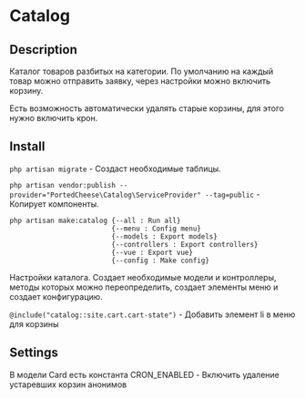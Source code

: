 # Catalog

## Description
Каталог товаров разбитых на категории. По умолчанию на каждый товар можно отправить заявку, через настройки можно включить корзину.

Есть возможность автоматически удалять старые корзины, для этого нужно включить крон.

## Install
`php artisan migrate` - Создаст необходимые таблицы.

`php artisan vendor:publish --provider="PortedCheese\Catalog\ServiceProvider" --tag=public` - Копирует компоненты.

    php artisan make:catalog {--all : Run all}
                             {--menu : Config menu}
                             {--models : Export models}
                             {--controllers : Export controllers}
                             {--vue : Export vue}
                             {--config : Make config}
Настройки каталога. Создает необходимые модели и контроллеры, методы которых можно переопределить, создает элементы меню и создает конфигурацию.

`@include("catalog::site.cart.cart-state")` - Добавить элемент li в меню для корзины

## Settings
В модели Card есть константа CRON_ENABLED - Включить удаление устаревших корзин анонимов